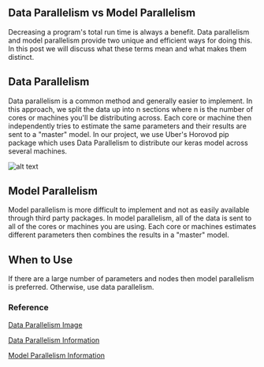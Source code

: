 ## Data Parallelism vs Model Parallelism
Decreasing a program's total run time is always a benefit. Data parallelism and model parallelism provide two unique and efficient ways for doing this. In this post we will discuss what these terms mean and what makes them distinct.

## Data Parallelism
Data parallelism is a common method and generally easier to implement. In this approach, we split the data up into n sections where n is the number of cores or machines you'll be distributing across. Each core or machine then independently tries to estimate the same parameters and their results are sent to a "master" model. In our project, we use Uber's Horovod pip package which uses Data Parallelism to distribute our keras model across several machines.

![alt text](https://github.com/maxpumperla/elephas/blob/master/elephas.gif?raw=true)


## Model Parallelism
Model parallelism is more difficult to implement and not as easily available through third party packages. In model parallelism, all of the data is sent to all of the cores or machines you are using. Each core or machines estimates different parameters then combines the results in a "master" model. 

## When to Use
If there are a large number of parameters and nodes then model parallelism is preferred. Otherwise, use data parallelism.

### Reference
[Data Parallelism Image](https://github.com/maxpumperla/elephas/blob/master/elephas.gif?raw=true)


[Data Parallelism Information](timdettmers.com/2014/10/09/deep-learning-data-parallelism/)


[Model Parallelism Information](timdettmers.com/2014/11/09/model-parallelism-deep-learning/)


